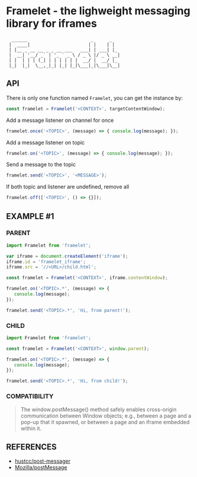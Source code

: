 # Framelet - the lighweight messaging library for iframes

```
  ______                        _      _   
 |  ____|                      | |    | |  
 | |__ _ __ __ _ _ __ ___   ___| | ___| |_ 
 |  __| '__/ _` | '_ ` _ \ / _ \ |/ _ \ __|
 | |  | | | (_| | | | | | |  __/ |  __/ |_ 
 |_|  |_|  \__,_|_| |_| |_|\___|_|\___|\__|
 ```

## API


There is only one function named `Framelet`, you can get the instance by:

```js
const framelet = Framelet('<CONTEXT>', targetContentWindow);
```

Add a message listener on channel for once
```js
framelet.once('<TOPIC>', (message) => { console.log(message); });
```

Add a message listener on topic
```js
framelet.on('<TOPIC>', (message) => { console.log(message); });
```

Send a message to the topic
```js
framelet.send('<TOPIC>', '<MESSAGE>');
```

If both topic and listener are undefined, remove all
```js
framelet.off(['<TOPIC>', () => {}]);
```

## EXAMPLE #1

### PARENT

```js
import Framelet from 'framelet';

var iframe = document.createElement('iframe');
iframe.id = 'framelet_iframe';
iframe.src = '//<URL>/child.html';

const framelet = Framelet('<CONTEXT>', iframe.contentWindow);

framelet.on('<TOPIC>.*', (message) => {
   console.log(message);
});

framelet.send('<TOPIC>.*', 'Hi, from parent!');
```

### CHILD

```js
import Framelet from 'framelet';

const framelet = Framelet('<CONTEXT>', window.parent);

framelet.on('<TOPIC>.*', (message) => {
   console.log(message);
});

framelet.send('<TOPIC>.*', 'Hi, from child!');
```

### COMPATIBILITY

> The window.postMessage() method safely enables cross-origin communication between Window objects; e.g., between a page and a pop-up that it spawned, or between a page and an iframe embedded within it.


## REFERENCES
- [hustcc/post-messager](https://github.com/hustcc/post-messenger)
- [Mozilla/postMessage](https://developer.mozilla.org/en-US/docs/Web/API/Window/postMessage)
